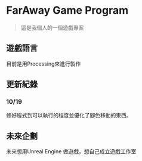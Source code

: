 # FarAway Game Program
> 這是我個人的一個遊戲專案

## 遊戲語言
目前是用Processing來進行製作

## 更新紀錄
### 10/19
修好程式到可以執行的程度並優化了腳色移動的東西。

## 未來企劃
未來想用Unreal Engine 做遊戲，想自己成立遊戲工作室
